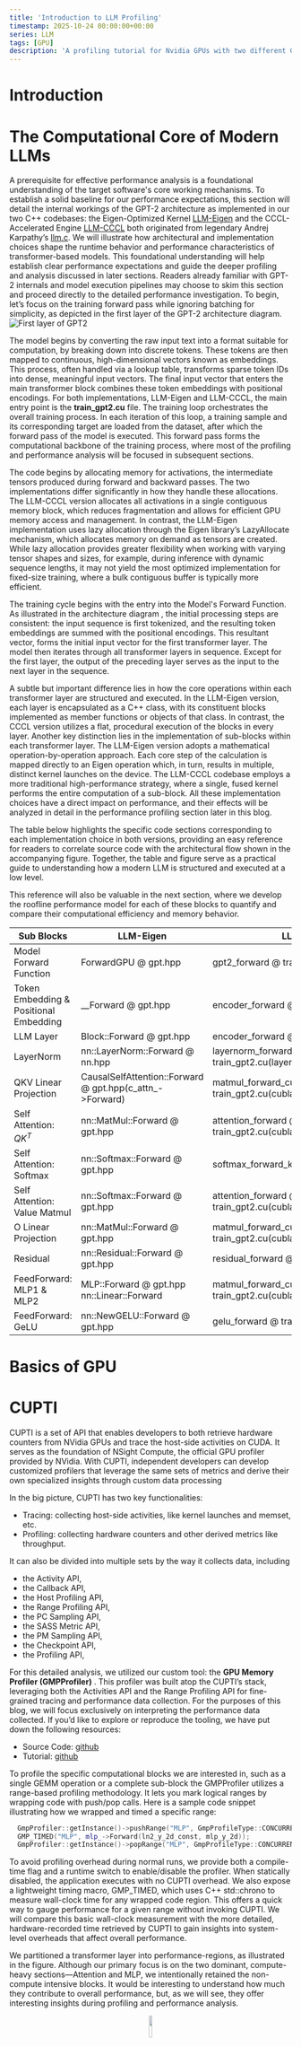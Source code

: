 ```yaml
---
title: 'Introduction to LLM Profiling'
timestamp: 2025-10-24 00:00:00+00:00
series: LLM
tags: [GPU]
description: 'A profiling tutorial for Nvidia GPUs with two different GPT-2 workflow'
---
```


# Introduction

# The Computational Core of Modern LLMs
A prerequisite for effective performance analysis is a foundational understanding of the target software's core working mechanisms. To establish a solid baseline for our performance expectations, this section will detail the internal workings of the GPT-2 architecture as implemented in our two C++ codebases: the Eigen-Optimized Kernel [LLM-Eigen](https://github.com/zhangpiu/llm.cpp.git) and the CCCL-Accelerated Engine [LLM-CCCL](https://github.com/gevtushenko/llm.c.git) both originated from legendary Andrej Karpathy’s [llm.c](https://github.com/karpathy/llm.c.git). We will illustrate how architectural and implementation choices shape the runtime behavior and performance characteristics of transformer-based models. This foundational understanding will help establish clear performance expectations and guide the deeper profiling and analysis discussed in later sections. Readers already familiar with GPT-2 internals and model execution pipelines may choose to skim this section and proceed directly to the detailed performance investigation.
To begin, let’s focus on the training forward pass while ignoring batching for simplicity, as depicted in the first layer of the GPT-2 architecture diagram.
![First layer of GPT2](gpt2-layer.png)

The model begins by converting the raw input text into a format suitable for computation, by breaking down into discrete tokens. These tokens are then mapped to continuous, high-dimensional vectors known as embeddings. This process, often handled via a lookup table, transforms sparse token IDs into dense, meaningful input vectors. The final input vector that enters the main transformer block combines these token embeddings with positional encodings. For both implementations, LLM-Eigen and LLM-CCCL, the main entry point is the **train_gpt2.cu** file. The training loop orchestrates the overall training process. In each iteration of this loop, a training sample and its corresponding target are loaded from the dataset, after which the forward pass of the model is executed. This forward pass forms the computational backbone of the training process, where most of the profiling and performance analysis will be focused in subsequent sections.

The code begins by allocating memory for activations, the intermediate tensors produced during forward and backward passes. The two implementations differ significantly in how they handle these allocations. The LLM-CCCL version allocates all activations in a single contiguous memory block, which reduces fragmentation and allows for efficient GPU memory access and management. In contrast, the LLM-Eigen implementation uses lazy allocation through the Eigen library’s LazyAllocate mechanism, which allocates memory on demand as tensors are created. While lazy allocation provides greater flexibility when working with varying tensor shapes and sizes, for example, during inference with dynamic sequence lengths, it may not yield the most optimized implementation for fixed-size training, where a bulk contiguous buffer is typically more efficient.

The training cycle begins with the entry into the Model's Forward Function. As illustrated in the architecture diagram , the initial processing steps are consistent: the input sequence is first tokenized, and the resulting token embeddings are summed with the positional encodings. This resultant vector, forms the initial input vector for the first transformer layer. The model then iterates through all transformer layers in sequence. Except for the first layer, the output of the preceding layer serves as the input to the next layer in the sequence.

A subtle but important difference lies in how the core operations within each transformer layer are structured and executed. In the LLM-Eigen version, each layer is encapsulated as a C++ class, with its constituent blocks implemented as member functions or objects of that class. In contrast, the CCCL version utilizes a flat, procedural execution of the blocks in every layer. Another key distinction lies in the implementation of sub-blocks within each transformer layer. The LLM-Eigen version adopts a mathematical operation-by-operation approach. Each core step of the calculation is mapped directly to an Eigen operation which, in turn, results in multiple, distinct kernel launches on the device. The LLM-CCCL codebase employs a more traditional high-performance strategy, where a single, fused kernel performs the entire computation of a sub-block. All these implementation choices have a direct impact on performance, and their effects will be analyzed in detail in the performance profiling section later in this blog.

The table below highlights the specific code sections corresponding to each implementation choice in both versions, providing an easy reference for readers to correlate source code with the architectural flow shown in the accompanying figure. Together, the table and figure serve as a practical guide to understanding how a modern LLM is structured and executed at a low level.

This reference will also be valuable in the next section, where we develop the roofline performance model for each of these blocks to quantify and compare their computational efficiency and memory behavior.

| Sub Blocks | LLM-Eigen | LLM-CCCL |
|------------|-----------|----------|
|Model Forward Function|ForwardGPU @ gpt.hpp|gpt2_forward @ train_gpt2.cu|
|Token Embedding & Positional Embedding|__Forward @ gpt.hpp|encoder_forward @ train_gpt2.cu|
|LLM Layer|Block::Forward @ gpt.hpp|encoder_forward @ train_gpt2.cu|
|LayerNorm|nn::LayerNorm::Forward @ nn.hpp|layernorm_forward @ train_gpt2.cu(layernorm_forward_kernel3)|
|QKV Linear Projection|CausalSelfAttention::Forward @ gpt.hpp(c_attn_->Forward)|matmul_forward_cublaslt @ train_gpt2.cu(cublasLtMatmul)|
|Self Attention: $QK^T$|nn::MatMul::Forward @ gpt.hpp|attention_forward @ train_gpt2.cu(cublasSgemmStridedBatched)|
|Self Attention: Softmax|nn::Softmax::Forward @ gpt.hpp|softmax_forward_kernel5 @ train_gpt2.cu|
|Self Attention: Value Matmul|nn::Softmax::Forward @ gpt.hpp|attention_forward @ train_gpt2.cu(cublasSgemmStridedBatched)|
|O Linear Projection|nn::MatMul::Forward @ gpt.hpp|matmul_forward_cublaslt @ train_gpt2.cu(cublasLtMatmul)|
|Residual|nn::Residual::Forward @ gpt.hpp|residual_forward @ train_gpt2.cu|
|FeedForward: MLP1 & MLP2|MLP::Forward @ gpt.hpp nn::Linear::Forward|matmul_forward_cublaslt @ train_gpt2.cu(cublasLtMatmul)|
|FeedForward: GeLU|nn::NewGELU::Forward @ gpt.hpp|gelu_forward @ train_gpt2.cu|

# Basics of GPU

# CUPTI

CUPTI is a set of API that enables developers to both retrieve hardware counters from NVidia GPUs and trace the host-side activities on CUDA. It serves as the foundation of NSight Compute, the official GPU profiler provided by NVidia. With CUPTI, independent developers can develop customized profilers that leverage the same sets of metrics and derive their own specialized insights through custom data processing

In the big picture, CUPTI has two key functionalities:

* Tracing: collecting host-side activities, like kernel launches and memset, etc.  
* Profiling: collecting hardware counters and other derived metrics like throughput.

It can also be divided into multiple sets by the way it collects data, including

* the Activity API,  
* the Callback API,  
* the Host Profiling API,  
* the Range Profiling API,  
* the PC Sampling API,  
* the SASS Metric API,  
* the PM Sampling API,  
* the Checkpoint API,  
* the Profiling API,

For this detailed analysis, we utilized our custom tool: the **GPU Memory Profiler (GMPProfiler)** . This profiler was built atop the CUPTI’s stack, leveraging both the Activities API and the Range Profiling API for fine-grained tracing and performance data collection. For the purposes of this blog, we will focus exclusively on interpreting the performance data collected.
If you’d like to explore or reproduce the tooling, we have put down the following resources:
* Source Code: [github](https://ml-memory-profiling-group.github.io/blog_v2/note/intro-to-llm/)
* Tutorial: [github](https://ml-memory-profiling-group.github.io/blog_v2/note/intro-to-llm/)

To profile the specific computational blocks we are interested in, such as a single GEMM operation or a complete sub-block the GMPProfiler utilizes a range-based profiling methodology. It lets you mark logical ranges by wrapping code with push/pop calls. Here is a sample code snippet illustrating how we wrapped and timed a specific range:

```cpp
  GmpProfiler::getInstance()->pushRange("MLP", GmpProfileType::CONCURRENT_KERNEL);
  GMP_TIMED("MLP", mlp_->Forward(ln2_y_2d_const, mlp_y_2d));
  GmpProfiler::getInstance()->popRange("MLP", GmpProfileType::CONCURRENT_KERNEL);
```
To avoid profiling overhead during normal runs, we provide both a compile-time flag and a runtime switch to enable/disable the profiler. When statically disabled, the application executes with no CUPTI overhead. We also expose a lightweight timing macro, GMP_TIMED, which uses C++ std::chrono to measure wall-clock time for any wrapped code region. This offers a quick way to gauge performance for a given range without invoking CUPTI. We will compare this basic wall-clock measurement with the more detailed, hardware-recorded time retrieved by CUPTI to gain insights into system-level overheads that affect overall performance.

We partitioned a transformer layer into performance-regions, as illustrated in the figure. Although our primary focus is on the two dominant, compute-heavy sections—Attention and MLP, we intentionally retained the non-compute intensive blocks. It would be interesting to understand how much they contribute to overall performance, but, as we will see, they offer interesting insights during profiling and performance analysis.
<p align="center">
  <img src="CUPTI-LLM-Range.png" width="10%">
</p>

# Performance Analysis
For our performance analysis, we will use the default, out-of-the-box parameters provided in the LLM repositories.
* Vocabulary Size ($V$): 50304 (padded)
* Number of Layers ($L$): 12
* Sequence Length ($T$): 64
* Hidden Size ($C$): 768
* Number of Attention Heads ($H$): 12
* Batch Size ($B$): 4

## Roofline Performance
Understanding a system’s performance in isolation is challenging; it’s far more meaningful to compare against an established baseline or rigorous theoretical limits. For our analysis, we will use the Roofline Model. Its a powerful analytical framework that defines the maximum achievable performance of a given application on a specific hardware system. It works by first determining two key application characteristics: the required computational intensity (FLOPs) and the necessary memory transfers. For a given application and hardware, relates arithmetic intensity (FLOPs per byte moved) to the machine’s peak compute and peak memory bandwidth. It tells you whether a kernel is compute-bound or memory-bound, and sets a clear ceiling on the performance you can expect on that system. For a concise introduction, see the NERSC guide to the [roofline model](https://docs.nersc.gov/tools/performance/roofline/). Further references will be provided at the end of this post.

As we construct the roofline model for each sub-block in a GPT-2 layer, the first step is to quantify memory traffic. The table below enumerates the activation tensors (shapes and data types) produced and consumed by each sub-block;
| SUB BLOCKS | NUM ELEMENTS | TOTAL SIZE (MB)|
|------------|--------------|----------------|
|Input | $B * T * C$ | 0.75 |
|Layer Norm | $B * L * T * C$ | 2.25 |
|Q, K, V | $B * L * T * 3C$ | 6.75 |
|SoftMAX($QK^T$) | $B * L * H * T^2$ | 2.25 |
|O | $B * L * T * C$ | 2.25 |
|Residual | $B * L * T * C$ | 2.25 |
|MLP1 | $B * L * T * 4C$ | 9 |
|MLP GeLU | $B * L * T * 4C$ | 9 |
|MLP2 | $B * L * T * C$ | 2.25 |

Refer to the table below for a breakdown of the computations performed by each sub-block—including key operations and FLOP counts.
| SUB BLOCKS | Operations | Total OPs|
|------------|------------|----------|
|LayerNorm | Element Wise - {Mean: 1x ADD} {RSTD: 1x SQRT, 1x ADD} {Norm & Scale: 1x ADD, 1x SUB, 2x MUL} | $7 * B * T * C$|
|Q, K, V | Dense GEMM: (BT x C) x (C x 3C) | $6 * B * T * C^2$|
|$QK^T$ | Batch & Head Wise - Dense GEMM: (T x C/H) x (C/H x T)| $2 * B * T^2 * C$|
|SoftMAX |Element Wise - {1x EXP, 1x ADD, 1x DIV}| $3 * B * H * T^2$|
|V Matmul | Dense GEMM: (T x T) x (T x C/H)| $2 * B * T^2 * C$|
|O | Dense GEMM: (BT x C) x (C x C) | $2 * B * T * C^2$|
|Residual | Element Wise - {1x ADD}| $B * T * C$|
|MLP1 | Dense GEMM: (BT x C) x (C x 4C)| $8 * B * T * C^2$|
|MLP2 | Dense GEMM: (BT x 4C) x (4C x C)| $8 * B * T * C^2$|

Using these two tables, we compute the arithmetic intensity (AI) for each sub-block, classify each as compute-bound or memory-bound, and then derive its roofline performance ceiling accordingly. The table below walks through these steps and reports the resulting roofline limits for all sub-blocks.
|SUB BLOCKS | AI | Bound | Execution Time (us)|
|-----------|----|-------|--------------------|
|LayerNorm | < 1 | Memory | |
|Q, K, V | > 80 | Compute | |
|$QK^T$ | > 40 | Compute | |
|SoftMAX | < 1 | Memory | |
|V Matmul | > 40 | Compute | |
|O | > 300 | Compute | |
|Residual | < 0.1 | Memory | |
|MLP1 | > 300 | Compute | |
|MLP2 | > 300 | Compute | |

With our definitive Roofline Performance figures now established, we transition from theoretical limits to real-world measurement. We will examine the actual performance attained by both the LLM implemntations compare it against these theoretical ceilings to understand how closely each implementation approaches its roofline—and where performance gaps emerge.

## Kernel Invocations
The kernel launch is the mechanism by which CUDA assigns computation tasks to the GPU's Streaming Multiprocessors (SMs) with a specified grid–block–thread configuration. Kernel launches introduce inherent overhead, and choices of grid/block sizes has profound impact on system performance, can either underutilize the GPU or add excess launch/scheduling overhead. This nuanced decision-making process is a craft—balancing occupancy, memory access patterns, and launch counts. Exactly why good GPU programmers are valued, and (yes) paid handsomely in today's AI industry and this blog will take you a step in that direction. Alright, enough of the sales pitch, back to the performance that matters. For readers interested in the intricate details, NVIDIA’s GTC talks and CUDA performance guides walk through the trade-offs. 
The table below provides a direct comparison of the kernel launch behavior of the two implementations. Note that LLM-Eigen relies on Eigen as its backend, which translates high-level tensor operations into multiple kernel launches, whereas LLM-CCCL directly invokes CUDA kernels for each sub-block.
|PERF-REGIONS|LLM-Eigen|LLM-CCCL|
|----------|---------|--------|
|LayerNorm 1|2|1|
|Attention|440|8|
|Residual 1|1|1|
|LayerNorm 2|3|1|
|MLP|5|4|
|Residual 2|1|1|

Comparing the forward pass implementations reveals a stark difference in kernel launch philosophy. It is immediately apparent that the LLM-Eigen version launches a significantly higher number of kernels, particularly within the Attention block. This discrepancy arises because the LLM-Eigen version relies on the Eigen backend, where mathematical operations are translated into a sequence of non-explicit kernel launches. In other words, the number of resulting kernels and their launch configurations (grid/block sizes) are highly dependent on Eigen's internal implementation and are not guaranteed to correspond to a single assignment. In contrast, LLM-CCCL fuses the sub-block’s work into one global kernel per major range utilizing few helper kernels as needed. Lets dig deeper into its implementation of Attention to explain the large discrepency.

LLM-Eigen version's enormous 440 kernel launches in the attention stems from the factor that how the code is structured. It relies on nested loops (over sequence, heads) combined with fine-grained tensor operations. When coupled with per statement wise kernel launch the overall kernel count just blows up. In contrast, the LLM-CCCL expresses Attention using a single basic block of code that intelligently calls cuBLAS Batched GEMM to aggregate work across batches/heads into larger batched operations. The distinction, therefore, lies in fundamental design philosophy: the Eigen approach favors simplicity of expression (using standard C++ loops and libraries), whereas the CCCL approach favors maximum hardware utilization. With a batch size ($B$) of 4 and 12 attention heads ($H$), this design choice introduces a 48x iteration difference that significantly amplifies the total number of kernel launches as observed.

Below is the code snippet illustrating how the attention module is structured for both the versions:

```cpp
// LLM-Eigen Attention Implementation
for (int b = 0; b < B; ++b)  
{  
    for (int h = 0; h < NH; ++h)  
    {  
        // Calculate QK^T
        nn::MatMul::Forward(q2d, k2d, preatt2d, factor);

        // softmax
        nn::Softmax::Forward(preatt2d_tensor, preatt_softmax2d_tensor);

        // att * V
        nn::MatMul::Forward(preatt_softmax2d, v2d_const, att2d);
    }  
}

// LLM-CCCL Attention Implementation

// Calculate QK^T
cublasCheck(cublasSgemmStridedBatched(cublas_handle, CUBLAS_OP_T, CUBLAS_OP_N, T, T, HS, &alpha, k, HS, T * HS, q, HS, T * HS, &beta, preatt, T, T * T, B * NH));

// softmax
softmax_forward_kernel5<<<grid_size, softmax_block_size>>>(att, scale, preatt, B * NH, T);

// att * V
cublasCheck(cublasSgemmStridedBatched(cublas_handle, CUBLAS_OP_N, CUBLAS_OP_N, HS, T, T, &alpha, v, HS, T * HS, att, T, T * T, &beta, vaccum, HS, T * HS, B * NH));

```

Another key aspect to understand when analyzing GPU kernels is the grid and block dimensions. The figure below show the distribution of grid and block sizes across all the kernels.

![Grid and Block Configuration](grid-block-stats.png)

<center>Grid and Block Statistics</center>

|  | Eigen | CCCL |
| :---- | :---- | :---- |
| min block | 1 | 16 |
| max block | 3144 | 1536 |
| mean block | 3 | 159 |
| median block | 4 | 320 |
| avg warp/block | 24 | 8 |

. We've included the statistics for all implementations. The results clearly show the Eigen implementation tends to launch most kernels with only a handful of blocks (often single-digit), while the CCCL version consistently launches around 160 blocks on average. This difference has major implications for GPU utilization. The Eigen llm.cpp kernels are, in effect, severely underutilizing the GPU's compute resources. Our tests were conducted on an NVIDIA A100, which features 108 streaming multiprocessors (SMs). Ignoring stalls from data dependencies and assuming a single active CUDA stream, we can reason that since a block cannot span across multiple SMs, we need at least 108 blocks to fully occupy all SMs—one block per SM. Our estimation of SM utilization is:

$$SmUtilization = \frac{\max(DeviceSmNum, BlockSize)}{DeviceSmNum} \times 100\%$$

This formula is based on the assumption of single device and no parallel kernel execution. The Eigen llm.cpp forward kernels only launch about 2.7 blocks per launch on average, which means that roughly 2% of the SMs are actually being used—an astonishingly low figure for such a powerful GPU. It’s worth noting that we assume the scheduler assigns blocks to idle SMs first, rather than sharing SMs among active blocks, since this policy maximizes utilization. NVIDIA’s exact block scheduling policy isn’t publicly documented, so this conclusion is based on empirical observation and reasonable inference. Regardless of the precise scheduling details, the number of blocks required for full utilization must be at least 108, so our conclusion about underutilization remains valid.

## Wall Clock Time and GPU execution Time

Time consumption is one of the key metrics of any type of program. In this blog we will focus on the wall clock time and the GPU time of the two implementations.

* The GPU execution time is the time GPU takes to finish all the calculation. It is collected from hardware counters per kernel through CUPTI. For a range, we add the gpu\_\_time\_duration.max of all the kernels within it.
* The wall clock time is the time from the start to the end of executing a piece of code on the CPU. We use C++ std::chrono::high\_resolution\_clock::now() to wrap the code snippet and get the duration through subtracting the two timestamps. This time is measured on the CPU side, so it will include all the time spent by the code wrapped, including GPU execution time, launch overhead, any housekeeping operations like makespan, makeMatrix, synchronized cuda memory copy/memset, etc.

Note that by default the kernel launch is asynchronous and launching a kernel will only push it into a queue but not execute it. With CUPTI range profiling enabled, all kernels will be executed synchronously. That’s why our wall clock time includes the GPU execution time.

Below are the wall clock time(in microseconds) and GPU time(in nanoseconds) of all the ranges and their ratio. A huge overall performance gap between Eigen and CCCL implementation are presented and many factors contribute to these gaps.

![][forward-gpu-time]![][forward-gpu-time-ratio] 

Let's start from the GPU time. Without considering CPU side, the gap between the two versions is still enormous. The biggest contributors to the GPU time are the attention and mlp ranges, which is as expected because according to the roofline calculation, these two ranges did most FLOPs and MOPs. However, if we compare the ratio of GPU time between the two versions, we can observe that the attention range of the Eigen llm.cpp significantly outweighs the mlp range, whereas in CCCL llm.cpp, these ranges are relatively equivalent. According to the prior section, we know that huge amounts of small kernels are launched within the attention of Eigen llm.cpp. This causes several problems:
* Reduced locality on L1 because L1 is flushed between kernels.
* Poor latency hiding due to the shortage of blocks and short kernels.
* Low SM utilization because of the lack of blocks to be assigned to SMs.

Another noteworthy point is the developer of the CCCL llm.cpp implementation applied several optimizations to improve cache efficiency — for instance, using cache streaming to allow one-time data to bypass the cache, and employing reverse iteration to increase cache hits at the tail of arrays. In contrast, the Eigen version lacks such low-level optimizations, at least from the user side. As a result, the CCCL version achieves higher cache hit rates and fewer dram accesses, which directly contributes to its shorter execution time.

![][forward-wallclock-time]![][forward-wallclock-time-ratio]

On the other side, the gap of the wall clock time enlarges, suggesting that there are more factors outside GPU that further drops down the overall performance. We suggest that the additional dropdown is probably dorminated by launch overhead. To explain the difference, we conducted an experiment using a simple helloworld CUDA program. In this program, we launched 440 kernels with minimum FLOPS and MFLOPS and the average wall clock time we got is 12.4 microseconds per kernel, which should mostly be launch overhead. In comparison, we calculated the average gaps between kernels to estimate the launch overheads of the two llm.cpp using this formula:

$$AvgLaunchOverhead = \frac{RangeWallClockTime - GpuExecutionTime}{KernelNum}$$

The result is presented here:

<center>Average Gap Between Wall Clock Time And GPU Time</center>

| Layer         | Eigen Avg Gap (µs) | CCCL Avg Gap (µs) |
|----------------|--------------------------------|--------------------------------|
| ln1            | 5.136                          | 14.544                         |
| attention      | 6.669                          | 5.053                          |
| residual1      | 14.288                         | 13.128                         |
| ln2            | 3.747                          | 14.064                         |
| feed_forward   | 90.354                         | 9.172                          |
| residual2      | 15.064                         | 13.840                         |

We can see that the avg gap mostly lies between 3~15µs, which matches the maginitude of approximate launch overheads from helloworld. This indicates that the extra wall clock time of the two llm.cpp is mostly launch overheads. Other than this, there are other minor possibilities that can contribute to the wall clock time:
* Allocation and release of resources, e.g. registers and shared memory, especially for the attention of Eigen.
* Synchronized Host-to-Device or Device-to-Host memory transfer or memset. 
* Execution time of CPU instructions.
* Overheads for library to choose appropriate kernels.

## SASS Instructions

SASS (Streaming Assembler) is the low-level assembly language executed by NVIDIA GPUs. It’s the final compiled form of CUDA kernels. CUPTI allows us to collect all kinds of SASS, but in this blog, we will focus on the global load/store instructions and the bytes it reads/writes. Here is the sample SASS instruction data of the residual range:

| metrics | Eigen | CCCL |
| :---- | :---- | :---- |
| smsp\_\_sass\_data\_bytes\_mem\_global\_op\_ld.sum | 1572864 | 1572864 |
| smsp\_\_sass\_data\_bytes\_mem\_global\_op\_st.sum | 786432 | 786432 |
| smsp\_\_sass\_inst\_executed\_op\_global\_ld.sum | 3072 | 12288 |
| smsp\_\_sass\_inst\_executed\_op\_global\_st.sum | 1536 | 6144 |

* smsp\_\_sass\_data\_bytes\_mem\_global\_op\_ld.sum is the total number of global load **warp** instructions issued. Note that this doesn’t include atomic or shared loads,which are collected in other metrics. 
* smsp\_\_sass\_data\_bytes\_mem\_global\_op\_ld.sum represents the actual data loaded by the SASS instructions. 

Store instructions are similar to the load instructions. We choose residual as an example because it is relatively straightforward and only contains an element-wise add operation. The GPU should load two input matrices and store the output matrix. That’s why there are 2x load instructions and bytes compared to stores. You may also notice that even though both implementations load/store the same amount of data, the Eigen version executed only ¼ instructions of the CCCL version. This is because the Eigen version employs vectorized loads for contiguous elements so that each global load will load 4 floats instead of 1 float. We can calculate it through following this formula:

$$AvgFloatsLoadedPerThread = \frac{SassBytesLoaded}{LoadSassInstIssued \times 32 \times 4}$$

We divide 32 because the issued SASS instructions are counted in warps. The 4 comes from 4 bytes per float. The result of the Eigen version is 4 floats per load. For the CCCL version, this number is reduced to 1 float per load. The vectorization is one optimization Eigen implicitly does for loads and stores automatically, which can reduce redundant instructions and issue overheads.

## L1, L2 and dram accesses

When SASS loads and stores are executed in the thread, they will be coalesced with other instructions executed by other threads within the warp and sent to L1. If the request missed,L1 will forward the request to L2. If it still misses, L2 will send requests to the dram in sectors. Here are the metrics we are interested and we will still show the residual range as an example:  

* l1tex\_\_t\_requests\_pipe\_lsu\_mem\_global\_op\_ld.sum: approximately the global load requests L1 cache received from the warps. The “lsu” implies that the requests are from the load store unit. The “approximately” means there might be requests other than global loads, like LDSTS instructions, but this is not so important and is beyond the scope of this blog. In most cases, you can find that it ballparkly matches the number of SASS load requests.  
* l1tex\_\_t\_sectors\_pipe\_lsu\_mem\_global\_op\_ld.sum is the number of sectors accessed by the requests received by L1 cache. In general this metric should be greater or equal to smsp\_\_sass\_data\_bytes\_mem\_global\_op\_ld.sum/32. Since the warps access contiguous and 32-aligned addresses in residual range, it exactly matches that result.   
* lts\_\_t\_requests\_srcunit\_tex\_op\_read.sum: the requests L2 cache received from L1.  
* lts\_\_t\_sectors\_srcunit\_tex\_op\_read.sum: the sectors accessed by the L2 requests from L1. Each request can contain 1\~4 sectors. This metric also represents how many sectors L1 missed.  
* dram\_\_sectors\_read.sum: sectors requested from L2 because of L2 misses.Note that though dram sends the data in bursts, the unit of these metrics is 32 byte sectors, so these metrics should be the actual bytes loaded divided by 32\.

![][residual-accesses]

In general, from L1 to L2 to dram, the sector metrics should gradually reduce. The higher the hit rates, the more they reduce. Here we can see L1 sector loads and L2 sector loads are the same. This is because all the addresses in residual will only be accessed once, so the hit rate is 0%. All the sectors being accessed in L1 are forwarded to L2.  Previously we mentioned that the Eigen llm.cpp is utilizing vectorized load, and that’s why the L1 requests of Eigen are relatively low compared to the CCCL version. There are also different dram sector reads between two implementations. This is probably because of L2 partitions or the activations that remain in L2 since L2 will not be flushed between kernel launches.

## Dram throughput

Finally, after requests have been filtered through L1 and L2, they reach dram, whose bandwidth greatly affects the overall performance of the system. CUPTI provides dram\_\_throughput.avg.pct\_of\_peak\_sustained\_elapsed, a percentage showing how much of theoretical sustained peak throughput one kernel can use, but this metrics only measures per kernel throughput. If we calculate the average throughput through adding all the metrics in range and divide by number of kernels in range, in some extreme cases, it may show misleading throughput because it loses the information of time. For example, if we have 1 kernel that heavily utilizes 100% throughput for an hour and 99 kernels use 0% in just 1 second, we will get an average usage of 1%, which looks pretty off. Therefore, instead of directly averaging the throughput metrics provided by CUPTI, we calculate the overall throughput by doing

$$DramThroughput = \frac{(DramReadSectors + DramWriteSectors) \times 32}{GpuTime}$$

Here is the data we produced:

![][dram-throughput]  

From the chart, we can find that generally the CCCL version consumes more dram throughput than the Eigen one. Previously we talked about the low grid size of the Eigen version. The low SM utilization will lead to slow issue rate of load and store instructions, causing low throughput. Remember the average grid size for Eigen implementation is 3. This makes most of the SM inactive, not being able to commands and leave the remaining throughput wasted. 

Another reason might be  the GPU time of the range. If we refer back to the prior section, we can find that the CCCL version takes less than 1/10 GPU time of the Eigen ones. Our equation of the throughput indicates that the denominator is the GPU time. With the same amount of dram loads and stores, the bandwidth will be multiple times higher if the time is as short as that. The reduced time of the CCCL llm.cpp indicates a better usage of dram bandwidth over leaving the bandwidth wasted for a long period of time.

Finally, the layer norms barely accessed the dram in both implementations. This is expected because the calculation of the norms doesn't involve any parameters. All it needs is to load the previous activations and store the result norm. As L2 will not be flushed across kernels, the activation produced by the previous range should still reside in the L2. Therefore even if there will be SASS  loads and L1 requests, these accesses will be filtered out by L2 and keep the dram intact. That's another reason to explain layer norms use such a little throughput in both implementations other than the grid size.  

[kernel-num]: <kernel-num.png>
[forward-wallclock-time]: <forward-wallclock-time.png>
[forward-wallclock-time-ratio]: <forward-wallclock-time-ratio.png>
[kernel-num-ratio]: <kernel-num-ratio.png>
[forward-gpu-time]: <forward-gpu-time.png>
[forward-gpu-time-ratio]: <forward-gpu-time-ratio.png>
[residual-accesses]: <residual-accesses.png>
[dram-throughput]: <dram-throughput.png>
